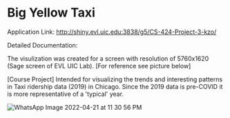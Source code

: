 # Big Yellow Taxi
Application Link: http://shiny.evl.uic.edu:3838/g5/CS-424-Project-3-kzo/

Detailed Documentation: 

The visulization was created for a screen with resolution of 5760x1620 (Sage screen of EVL UIC Lab). [For reference see picture below]

[Course Project] Intended for visualizing the trends and interesting patterns in Taxi ridership data (2019) in Chicago. Since the 2019 data is pre-COVID it is more representative of a 'typical' year.

![WhatsApp Image 2022-04-21 at 11 30 56 PM](https://user-images.githubusercontent.com/90569118/164603472-22adce04-3812-4130-b927-c0cf9270b6d2.jpeg)
